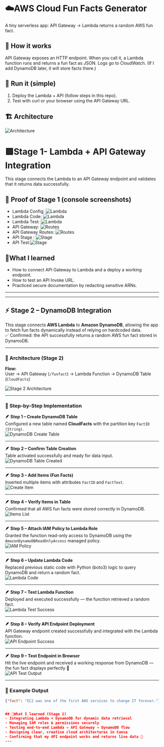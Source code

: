 # ☁️AWS Cloud Fun Facts Generator

A tiny serverless app: API Gateway → Lambda returns a random AWS fun fact.

## 🧠 How it works 
API Gateway exposes an HTTP endpoint. When you call it, a Lambda function runs and returns a fun fact as JSON. Logs go to CloudWatch. (If I add DynamoDB later, it will store facts there.)

## 🚀 Run it (simple)
1) Deploy the Lambda + API (follow steps in this repo).
2) Test with curl or your browser using the API Gateway URL.

## 🏗️ Architecture 
![Architecture](docs/screenshots/01-architecture-stage-1.png)

# 🟨Stage 1- Lambda + API Gateway Integration
This stage connects the Lambda to an API Gateway endpoint  and validates that it returns  data successfully.

## 🔧 Proof of Stage 1 (console screenshots)
- Lambda Config: ![Lambda](docs/screenshots/02-lambda-config.png)
- Lambda Code: ![Lambda](docs/screenshots/03-lambda-code.png)
- Lambda Test: ![Lambda](docs/screenshots/04-lambda-test-success.png)
- API Gateway: ![Routes](docs/screenshots/05-api-gateway-config.png)
- API Gateway Routes: ![Routes](docs/screenshots/06-api-gateway-routes.png)
- API Stage : ![Stage](docs/screenshots/07-api-stage-url.png)
- API Test:![Stage](docs/screenshots/08-api-test-success.png)

## 🧩What I learned
- How to connect API Gateway to Lambda and a deploy a working endpoint.
- How to test an API Invoke URL.
- Practiced secure documentation by redacting sensitive ARNs.
---

---

## ⚡ Stage 2 – DynamoDB Integration  

This stage connects **AWS Lambda** to **Amazon DynamoDB**, allowing the app to fetch fun facts dynamically instead of relying on hardcoded data.  
✅ Confirmed: the API successfully returns a random AWS fun fact stored in DynamoDB.  

---

### 🧩 Architecture (Stage 2)
**Flow:**  
User → API Gateway (`/funfact`) → Lambda Function → DynamoDB Table (`CloudFacts`)

![Stage 2 Architecture](docs/screenshots/09-stage2-architecture.png)

---

### 🧾 Step-by-Step Implementation  

**🪶 Step 1 – Create DynamoDB Table**  
Configured a new table named **CloudFacts** with the partition key `FactID (String)`.  
![DynamoDB Create Table](docs/screenshots/09-dynamodb-create-table.png)

---

**🪶 Step 2 – Confirm Table Creation**  
Table activated successfully and ready for data input.  
![DynamoDB Table Created](docs/screenshots/10-dynamodb-table-created.png)

---

**🪶 Step 3 – Add Items (Fun Facts)**  
Inserted multiple items with attributes `FactID` and `FactText`.  
![Create Item](docs/screenshots/11-dynamodb-create-item.png)

---

**🪶 Step 4 – Verify Items in Table**  
Confirmed that all AWS fun facts were stored correctly in DynamoDB.  
![Items List](docs/screenshots/12-dynamodb-items-list.png)

---

**🪶 Step 5 – Attach IAM Policy to Lambda Role**  
Granted the function read-only access to DynamoDB using the `AmazonDynamoDBReadOnlyAccess` managed policy.  
![IAM Policy](docs/screenshots/13-iam-dynamodb-policy.png)

---

**🪶 Step 6 – Update Lambda Code**  
Replaced previous static code with Python (boto3) logic to query DynamoDB and return a random fact.  
![Lambda Code](docs/screenshots/14-lambda-dynamodb-code.png)

---

**🪶 Step 7 – Test Lambda Function**  
Deployed and executed successfully — the function retrieved a random fact.  
![Lambda Test Success](docs/screenshots/15-lambda-test-success.png)

---

**🪶 Step 8 – Verify API Endpoint Deployment**  
API Gateway endpoint created successfully and integrated with the Lambda function.  
![API Endpoint Success](docs/screenshots/16-api-endpoint-success.png)

---

**🪶 Step 9 – Test Endpoint in Browser**  
Hit the live endpoint and received a working response from DynamoDB — the fun fact displays perfectly 🎉  
![API Test Output](docs/screenshots/17-api-test-output.png)

---

### 🧾 Example Output
```json
{"fact": "EC2 was one of the first AWS services to change IT forever."}


## 🧩What I learned (Stage 2)
- Integrating Lambda + DynamoDB for dynamic data retrieval
- Managing IAM roles & permissions securely
- Testing end-to-end Lambda → API Gateway → DynamoDB flow
- Designing clear, creative cloud architectures in Canva
- Confirming that my API endpoint works and returns live data 🎯
---
